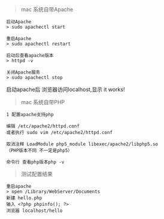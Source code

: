 
>mac 系统自带Apache
>

```
启动Apache
> sudo apachectl start

重启Apache
> sudo apachectl restart

启动后查看apache版本
> httpd -v

关闭Apache服务
> sudo apachectl stop

```
启动apache后 浏览器访问localhost,显示 it works!

> mac 系统自带PHP

```
1 配置apache支持php

编辑 /etc/apache2/httpd.conf
或者执行 sudo vim /etc/apache2/httpd.conf

取消注释 LoadModule php5_module libexec/apache2/libphp5.so
（PHP版本不同 不一定是php5）

命令行 查看php版本php -v
```

> 测试配置结果

```
重启apache
> open /Library/WebServer/Documents
新建 hello.php
输入 <?php phpinfo(); ?>
浏览器 localhost/hello



```
